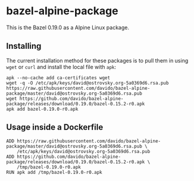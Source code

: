 # bazel-alpine-package

This is the Bazel 0.19.0 as a Alpine Linux package.

## Installing

The current installation method for these packages is to pull them in using `wget` or `curl` and install the local file with `apk`:

    apk --no-cache add ca-certificates wget
    wget -q -O /etc/apk/keys/david@ostrovsky.org-5a0369d6.rsa.pub https://raw.githubusercontent.com/davido/bazel-alpine-package/master/david@ostrovsky.org-5a0369d6.rsa.pub
    wget https://github.com/davido/bazel-alpine-package/releases/download/0.19.0/bazel-0.15.2-r0.apk
    apk add bazel-0.19.0-r0.apk

## Usage inside a Dockerfile

    ADD https://raw.githubusercontent.com/davido/bazel-alpine-package/master/david@ostrovsky.org-5a0369d6.rsa.pub \
        /etc/apk/keys/david@ostrovsky.org-5a0369d6.rsa.pub
    ADD https://github.com/davido/bazel-alpine-package/releases/download/0.19.0/bazel-0.15.2-r0.apk \
        /tmp/bazel-0.19.0-r0.apk
    RUN apk add /tmp/bazel-0.19.0-r0.apk

